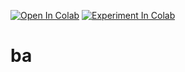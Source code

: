[![Open In Colab](https://colab.research.google.com/assets/colab-badge.svg)](https://colab.research.google.com/github/korayakan/ba/blob/master/ba.ipynb)
[![Experiment In Colab](https://colab.research.google.com/assets/colab-badge.svg)](https://colab.research.google.com/github/korayakan/ba/blob/master/experiments.ipynb)
# ba

